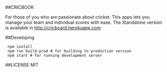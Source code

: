 ##CRICBOOK

For those of you who are passionate about cricket. This apps lets you manage your
team and individual scores with ease. The Standalone version is available in
http://cricboard.herokuapp.com

##Developing

```
 npm install
 npm run build-prod # for building to production version
 npm start # for running development server

```

##LICENSE
MIT
